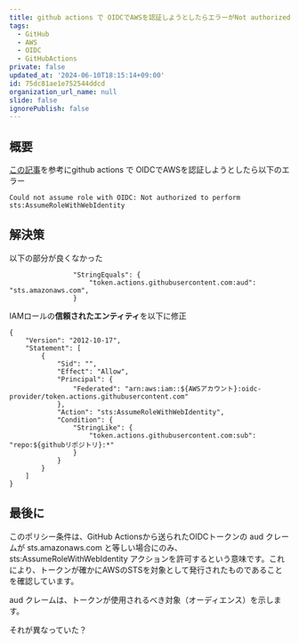 ```yaml
---
title: github actions で OIDCでAWSを認証しようとしたらエラーがNot authorized to perform
tags:
  - GitHub
  - AWS
  - OIDC
  - GitHubActions
private: false
updated_at: '2024-06-10T18:15:14+09:00'
id: 75dc81ae1e752544ddcd
organization_url_name: null
slide: false
ignorePublish: false
---
```


## 概要
[この記事](https://zenn.dev/kou_pg_0131/articles/gh-actions-oidc-aws)を参考にgithub actions で OIDCでAWSを認証しようとしたら以下のエラー
```
Could not assume role with OIDC: Not authorized to perform sts:AssumeRoleWithWebIdentity
```

## 解決策
以下の部分が良くなかった

```
                "StringEquals": {
                    "token.actions.githubusercontent.com:aud": "sts.amazonaws.com",
                }
```

IAMロールの**信頼されたエンティティ**を以下に修正

```
{
    "Version": "2012-10-17",
    "Statement": [
        {
            "Sid": "",
            "Effect": "Allow",
            "Principal": {
                "Federated": "arn:aws:iam::${AWSアカウント}:oidc-provider/token.actions.githubusercontent.com"
            },
            "Action": "sts:AssumeRoleWithWebIdentity",
            "Condition": {
                "StringLike": {
                    "token.actions.githubusercontent.com:sub": "repo:${githubリポジトリ}:*"
                }
            }
        }
    ]
}
```

## 最後に
このポリシー条件は、GitHub Actionsから送られたOIDCトークンの aud クレームが sts.amazonaws.com と等しい場合にのみ、sts:AssumeRoleWithWebIdentity アクションを許可するという意味です。これにより、トークンが確かにAWSのSTSを対象として発行されたものであることを確認しています。

aud クレームは、トークンが使用されるべき対象（オーディエンス）を示します。

それが異なっていた？
